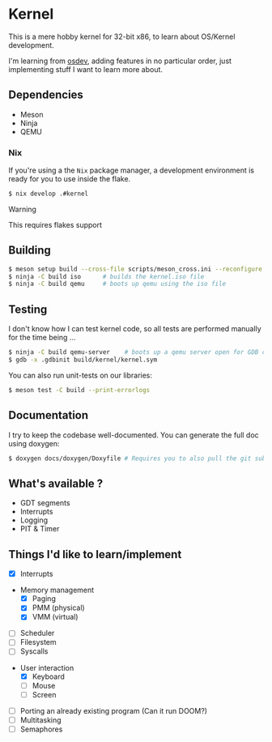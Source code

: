 # Kernel

This is a mere hobby kernel for 32-bit x86, to learn about OS/Kernel development.

I'm learning from [osdev](www.osdev.org), adding features in no particular order, just implementing
stuff I want to learn more about.

## Dependencies

* Meson
* Ninja
* QEMU

### Nix

If you're using a the `Nix` package manager, a development environment is ready for you to use inside the flake.

```bash
$ nix develop .#kernel
```

> [!WARNING]
>
> This requires flakes support

## Building

```bash
$ meson setup build --cross-file scripts/meson_cross.ini --reconfigure [-Dbuildtype=debug]
$ ninja -C build iso      # builds the kernel.iso file
$ ninja -C build qemu     # boots up qemu using the iso file
```

## Testing

I don't know how I can test kernel code, so all tests are performed manually for the time being ...

```bash
$ ninja -C build qemu-server    # boots up a qemu server open for GDB connections
$ gdb -x .gdbinit build/kernel/kernel.sym
```

You can also run unit-tests on our libraries:
```bash
$ meson test -C build --print-errorlogs
```

## Documentation

I try to keep the codebase well-documented. You can generate the full doc using doxygen:
```bash
$ doxygen docs/doxygen/Doxyfile # Requires you to also pull the git submodules
```

## What's available ?

- GDT segments
- Interrupts
- Logging
- PIT & Timer

## Things I'd like to learn/implement

- [X] Interrupts
- Memory management
    - [X] Paging
    - [X] PMM (physical)
    - [X] VMM (virtual)
- [ ] Scheduler
- [ ] Filesystem
- [ ] Syscalls
- User interaction
    - [X] Keyboard
    - [ ] Mouse
    - [ ] Screen
- [ ] Porting an already existing program (Can it run DOOM?)
- [ ] Multitasking
- [ ] Semaphores
